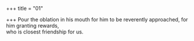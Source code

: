 +++
title = "01"

+++
Pour the oblation in his mouth for him to be reverently approached, for  him granting rewards,  
who is closest friendship for us.  